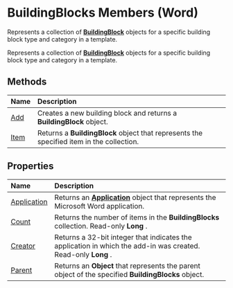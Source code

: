 
# BuildingBlocks Members (Word)
Represents a collection of  **[BuildingBlock](2558b89f-8552-bb71-fa40-101cab2635ba.md)** objects for a specific building block type and category in a template.

Represents a collection of  **[BuildingBlock](2558b89f-8552-bb71-fa40-101cab2635ba.md)** objects for a specific building block type and category in a template.


## Methods



|**Name**|**Description**|
|:-----|:-----|
|[Add](22725f33-4de0-95cd-d4a5-a2379b0130c4.md)|Creates a new building block and returns a  **BuildingBlock** object.|
|[Item](8380b6d9-fefa-dd3e-fc30-156b3a8be47a.md)|Returns a  **BuildingBlock** object that represents the specified item in the collection.|

## Properties



|**Name**|**Description**|
|:-----|:-----|
|[Application](1a4a34bc-f322-2f2e-e1f4-edbb038bd455.md)|Returns an  **[Application](d1cf6f8f-4e88-bf01-93b4-90a83f79cb44.md)** object that represents the Microsoft Word application.|
|[Count](44a4d5ec-4333-6b13-cd26-f7b9b273ba65.md)|Returns the number of items in the  **BuildingBlocks** collection. Read-only **Long** .|
|[Creator](42d378dc-d442-e8e2-382c-ea82b71ffcf8.md)|Returns a 32-bit integer that indicates the application in which the add-in was created. Read-only  **Long** .|
|[Parent](c00fe7c8-4ad3-b447-e4cb-fd21e56fefda.md)|Returns an  **Object** that represents the parent object of the specified **BuildingBlocks** object.|
